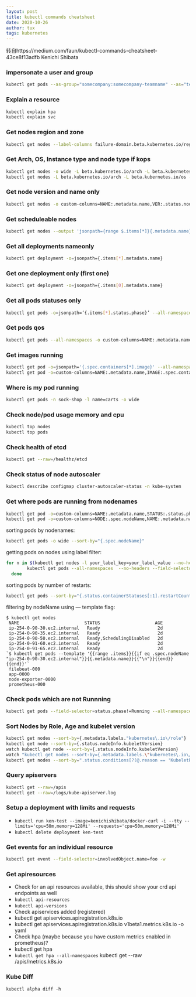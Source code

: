```yaml
---
layout: post
title: kubectl commands cheatsheet
date: 2020-10-26
author: tux
tags: kubernetes
---
```


转自https://medium.com/faun/kubectl-commands-cheatsheet-43ce8f13adfb Kenichi Shibata

### impersonate a user and group

```bash
kubectl get pods --as-group="somecompany:somecompany-teamname" --as="test"
```

### Explain a resource
```bash
kubectl explain hpa
kubectl explain svc
```

### Get nodes region and zone
```bash
kubectl get nodes --label-columns failure-domain.beta.kubernetes.io/region,failure-domain.beta.kubernetes.io/zone
```

### Get Arch, OS, Instance type and node type if kops
```bash
kubectl get nodes -o wide -L beta.kubernetes.io/arch -L beta.kubernetes.io/os -L beta.kubernetes.io/instance-type -L  kops.k8s.io/instancegroup
kubectl get nodes -L beta.kubernetes.io/arch -L beta.kubernetes.io/os -L beta.kubernetes.io/instance-type -L  kops.k8s.io/instancegroup
```
### Get node version and name only
```bash
kubectl get nodes -o custom-columns=NAME:.metadata.name,VER:.status.nodeInfo.kubeletVersion
```
### Get scheduleable nodes
```bash
kubectl get nodes --output 'jsonpath={range $.items[*]}{.metadata.name} {.spec.taints[*].effect}{"\n"}{end}' | awk '!/NoSchedule/{print $1}'
```
### Get all deployments nameonly
```bash
kubectl get deployment -o=jsonpath={.items[*].metadata.name}
```
### Get one deployment only (first one)
```bash
kubectl get deployment -o=jsonpath={.items[0].metadata.name}
```
### Get all pods statuses only
```bash
kubectl get pods -o=jsonpath=‘{.items[*].status.phase}’ --all-namespaces
```
### Get pods qos
```bash
kubectl get pods --all-namespaces -o custom-columns=NAME:.metadata.name,NAMESPACE:.metadata.namespace,QOS-CLASS:.status.qosClass
```
### Get images running
```bash
kubectl get pod -o=jsonpath='{.spec.containers[*].image}' --all-namespaces
kubectl get pod -o=custom-columns=NAME:.metadata.name,IMAGE:.spec.containers[*].image --all-namespaces
```
### Where is my pod running
```bash
kubectl get pods -n sock-shop -l name=carts -o wide
```
### Check node/pod usage memory and cpu
```bash
kubectl top nodes
kubectl top pods
```
### Check health of etcd
```bash
kubectl get --raw=/healthz/etcd
```
### Check status of node autoscaler
```bash
kubectl describe configmap cluster-autoscaler-status -n kube-system
```
### Get where pods are running from nodenames
```bash
kubectl get pod -o=custom-columns=NAME:.metadata.name,STATUS:.status.phase,NODE:.spec.nodeName --all-namespaces
kubectl get pod -o=custom-columns=NODE:.spec.nodeName,NAME:.metadata.name --all-namespaces
```
sorting pods by nodenames:
```bash
kubectl get pods -o wide --sort-by="{.spec.nodeName}"
```
getting pods on nodes using label filter:
```bash
for n in $(kubectl get nodes -l your_label_key=your_label_value --no-headers | cut -d " " -f1); do 
        kubectl get pods --all-namespaces  --no-headers --field-selector spec.nodeName=${n} 
  done
```
sorting pods by number of restarts:
```bash
kubectl get pods --sort-by="{.status.containerStatuses[:1].restartCount}"
```
filtering by nodeName using — template flag:

```
$ kubectl get nodes
 NAME                         STATUS                     AGE
 ip-254-0-90-30.ec2.internal   Ready                      2d
 ip-254-0-90-35.ec2.internal   Ready                      2d
 ip-254-0-90-50.ec2.internal   Ready,SchedulingDisabled   2d
 ip-254-0-91-60.ec2.internal   Ready                      2d
 ip-254-0-91-65.ec2.internal   Ready                      2d
`$ kubectl get pods --template '{{range .items}}{{if eq .spec.nodeName "ip-254-0-90-30.ec2.internal"}}{{.metadata.name}}{{"\n"}}{{end}}{{end}}'`
 filebeat-000
 app-0000
 node-exporter-0000
 prometheus-000
```

### Check pods which are not Runnning
```bash
kubectl get pods --field-selector=status.phase!=Running --all-namespaces
```
### Sort Nodes by Role, Age and kubelet version
```bash
kubectl get nodes --sort-by={.metadata.labels."kubernetes\.io\/role"}
kubectl get node --sort-by={.status.nodeInfo.kubeletVersion}
watch kubectl get node --sort-by={.status.nodeInfo.kubeletVersion}
watch "kubectl get nodes --sort-by={.metadata.labels.\"kubernetes\.io\/role\"}"
kubectl get nodes --sort-by=".status.conditions[?(@.reason == 'KubeletReady' )].lastTransitionTime"
```
### Query apiservers
```bash
kubectl get --raw=/apis
kubectl get --raw=/logs/kube-apiserver.log
```
### Setup a deployment with limits and requests

- `kubectl run ken-test --image=kenichishibata/docker-curl -i --tty --limits='cpu=50m,memory=128Mi' --requests='cpu=50m,memory=128Mi'`
- `kubectl delete deployment ken-test`

### Get events for an individual resource
```bash
kubectl get event --field-selector=involvedObject.name=foo -w
```
### Get apiresources
- Check for an api resources available, this should show your crd api endpoints as well
- `kubectl api-resources`
- `kubectl api-versions`
- Check apiservices added (registered)
- kubectl get apiservices.apiregistration.k8s.io
- kubectl get apiservices.apiregistration.k8s.io v1beta1.metrics.k8s.io -o yaml
- Check hpa (maybe because you have custom metrics enabled in prometheus)?
- kubectl get hpa
- `kubectl get hpa --all-namespaces` kubectl get --raw /apis/metrics.k8s.io

### Kube Diff

`kubectl alpha diff -h`
